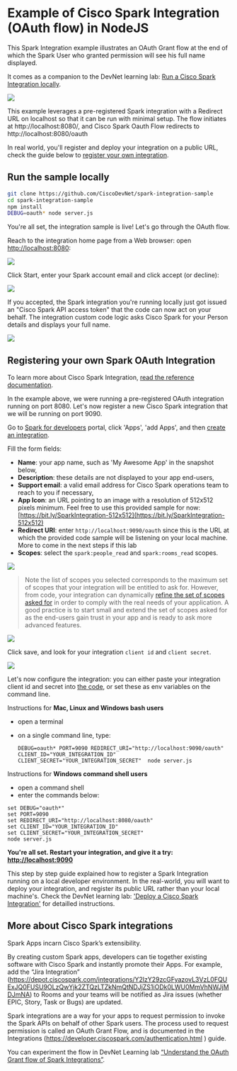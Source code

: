# Example of Cisco Spark Integration (OAuth flow) in NodeJS

This Spark Integration example illustrates an OAuth Grant flow at the end of which the Spark User who granted permission will see his full name displayed.

It comes as a companion to the DevNet learning lab: [Run a Cisco Spark Integration locally](https://learninglabs.cisco.com/tracks/collab-cloud/spark-apps/collab-spark-intl/step/1).

![](docs/img/OAuth-Flow-Sumpup.png)


This example leverages a pre-registered Spark integration with a Redirect URL on localhost so that it can be run with minimal setup.
The flow initiates at http://localhost:8080/, and Cisco Spark Oauth Flow redirects to http://localhost:8080/oauth

In real world, you'll register and deploy your integration on a public URL, check the guide below to [register your own integration](#https://github.com/CiscoDevNet/spark-integration-sample#to-register-your-own-spark-oauth-integration).


## Run the sample locally

``` bash
git clone https://github.com/CiscoDevNet/spark-integration-sample
cd spark-integration-sample
npm install
DEBUG=oauth* node server.js
```

You're all set, the integration sample is live! 
Let's go through the OAuth flow.

Reach to the integration home page from a Web browser: open [http://localhost:8080](http://localhost:8080):

![](docs/img/OAuth-Flow-Step1-Initiate-From-EJS.png)


Click Start, enter your Spark account email and click accept (or decline):

![](docs/img/OAuth-Flow-Step2-User-Decline-Accept.png)


If you accepted, the Spark integration you're running locally just got issued an "Cisco Spark API access token" that the code can now act on your behalf.
The integration custom code logic asks Cisco Spark for your Person details and displays your full name.

![](docs/img/OAuth-Flow-Step3-Custom-Logic.png)


## Registering your own Spark OAuth Integration

To learn more about Cisco Spark Integration, [read the reference documentation](https://developer.ciscospark.com/authentication.html).

In the example above, we were running a pre-registered OAuth integration running on port 8080.
Let's now register a new Cisco Spark integration that we will be running on port 9090.

Go to [Spark for developers](https://developer.ciscospark.com) portal, click 'Apps', 'add Apps', and then [create an integration](https://developer.ciscospark.com/add-integration.html).

Fill the form fields:
- **Name**: your app name, such as 'My Awesome App' in the snapshot below,
- **Description**: these details are not displayed to your app end-users,
- **Support email**: a valid email address for Cisco Spark operations team to reach to you if necessary,
- **App Icon**: an URL pointing to an image with a resolution of 512x512 pixels minimum. Feel free to use this provided sample for now: [https://bit.ly/SparkIntegration-512x512](https://bit.ly/SparkIntegration-512x512)
- **Redirect URI**: enter `http://localhost:9090/oauth` since this is the URL at which the provided code sample will be listening on your local machine. More to come in the next steps if this lab
- **Scopes**: select the `spark:people_read` and `spark:rooms_read` scopes. 

![](docs/img/OAuth-Flow-Step0-create-integration.png)


> Note the list of scopes you selected corresponds to the maximum set of scopes that your integration will be entitled to ask for. However, from code, your integration can dynamically [refine the set of scopes asked for](https://github.com/CiscoDevNet/spark-integration-sample/blob/master/server.js#L30) in order to comply with the real needs of your application. A good practice is to start small and extend the set of scopes asked for as the end-users gain trust in your app and is ready to ask more advanced features.

![](docs/img/OAuth-Flow-Step0-select-scopes.png)


Click save, and look for your integration `client id` and `client secret`.

![](docs/img/OAuth-Flow-Step0-client-id-secret.png)


Let's now configure the integration: you can either paste your integration client id and secret into [the code](https://github.com/CiscoDevNet/spark-integration-sample/blob/master/server.js#L26), or set these as env variables on the command line.

Instructions for **Mac, Linux and Windows bash users** 
- open a terminal
- on a single command line, type:

    ```shell
    DEBUG=oauth* PORT=9090 REDIRECT_URI="http://localhost:9090/oauth" CLIENT_ID="YOUR_INTEGRATION_ID" CLIENT_SECRET="YOUR_INTEGRATION_SECRET"  node server.js
    ```

Instructions for **Windows command shell users**
- open a command shell
- enter the commands below:

```shell
set DEBUG="oauth*"
set PORT=9090
set REDIRECT_URI="http://localhost:8080/oauth" 
set CLIENT_ID="YOUR_INTEGRATION_ID" 
set CLIENT_SECRET="YOUR_INTEGRATION_SECRET" 
node server.js
```

**You're all set. Restart your integration, and give it a try: [http://localhost:9090](http://localhost:9090)**


This step by step guide explained how to register a Spark Integration running on a local developer environment.
In the real-world, you will want to deploy your integration, and register its public URL rather than your local machine's.
Check the DevNet learning lab: ['Deploy a Cisco Spark Integration'](https://learninglabs.cisco.com/tracks/devnet-express-cloud-collab-soft-dev/creating-spark-integrations-sd/collab-spark-intd-heroku/step/1) for detailled instructions.


## More about Cisco Spark integrations

Spark Apps incarn Cisco Spark’s extensibility. 

By creating custom Spark apps, developers can tie together existing software with Cisco Spark and instantly promote their Apps. 
For example, add the “Jira Integration” (https://depot.ciscospark.com/integrations/Y2lzY29zcGFyazovL3VzL0FQUExJQ0FUSU9OLzQwYjk2ZTQzLTZkNmQtNDJjZS1iODk0LWU0MmVhNWJjMDJmNA) to Rooms and your teams will be notified as Jira issues (whether EPIC, Story, Task or Bugs) are updated.

Spark integrations are a way for your apps to request permission to invoke the Spark APIs on behalf of other Spark users. 
The process used to request permission is called an OAuth Grant Flow, and is documented in the Integrations (https://developer.ciscospark.com/authentication.html ) guide. 

You can experiment the flow in DevNet Learning lab [“Understand the OAuth Grant flow of Spark Integrations”](https://learninglabs.cisco.com/tracks/collab-cloud/business-messaging/collab-spark-auth/step/1).
